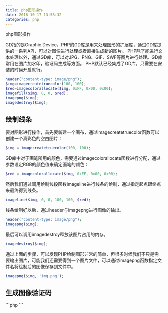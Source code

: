 ```yaml
---
title: php图形操作
date: 2016-10-17 13:58:32
categories: php
---
```

php图形操作
<!-- more -->
GD指的是Graphic Device，PHP的GD库是用来处理图形的扩展库，通过GD库提供的一系列API，可以对图像进行处理或者直接生成新的图片。
PHP除了能进行文本处理以外，通过GD库，可以对JPG、PNG、GIF、SWF等图片进行处理。GD库常用在图片加水印，验证码生成等方面。
PHP默认已经集成了GD库，只需要在安装的时候开启就行。

```php
header("content-type: image/png");
$img=imagecreatetruecolor(100, 100);
$red=imagecolorallocate($img, 0xFF, 0x00, 0x00);
imagefill($img, 0, 0, $red);
imagepng($img);
imagedestroy($img);
```

<h2>绘制线条</h2>
要对图形进行操作，首先要新建一个画布，通过imagecreatetruecolor函数可以创建一个真彩色的空白图片：

```php
$img = imagecreatetruecolor(100, 100);
```
GD库中对于画笔所用的颜色，需要通过imagecolorallocate函数进行分配，通过参数设定RGB的颜色值来确定画笔的颜色：

```php
$red = imagecolorallocate($img, 0xFF, 0x00, 0x00);
```
然后我们通过调用绘制线段函数imageline进行线条的绘制，通过指定起点跟终点来最终得到线条。

```php
imageline($img, 0, 0, 100, 100, $red);
```
线条绘制好以后，通过header与imagepng进行图像的输出。

```php
header("content-type: image/png");
imagepng($img);
```
最后可以调用imagedestroy释放该图片占用的内存。

```php
imagedestroy($img);
```
通过上面的步骤，可以发现PHP绘制图形非常的简单，但很多时候我们不只是需要输出图片，可能我们还需要得到一个图片文件，可以通过imagepng函数指定文件名将绘制后的图像保存到文件中。

```php
imagepng($img, 'img.png');
```
<h2>生成图像验证码</h2>
```php
<?php
$img = imagecreatetruecolor(100, 40);
$black = imagecolorallocate($img, 0x00, 0x00, 0x00);
$green = imagecolorallocate($img, 0x00, 0xFF, 0x00);
$white = imagecolorallocate($img, 0xFF, 0xFF, 0xFF);
imagefill($img,0,0,$white);
//生成随机的验证码
$code = '';
for($i = 0; $i < 4; $i++) {
    $code .= rand(0, 9);
}
imagestring($img, 5, 10, 10, $code, $black);
//加入噪点干扰
for($i=0;$i<50;$i++) {
  imagesetpixel($img, rand(0, 100) , rand(0, 100) , $black); 
  imagesetpixel($img, rand(0, 100) , rand(0, 100) , $green);
}
//输出验证码
header("content-type: image/png");
imagepng($img);
imagedestroy($img);
?>
```



<!--<img src="/images/6.png" width="800" height="263" />-->
<!--<font color=#FF6666></font>-->
